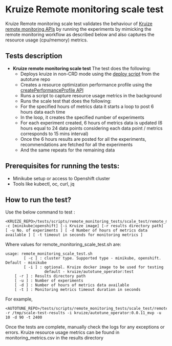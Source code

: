 # **Kruize Remote monitoring scale test**

Kruize Remote monitoring scale test validates the behaviour of [Kruize remote monitoring APIs](/design/MonitoringModeAPI.md) by running the experiments by mimicking the remote monitoring workflow as described below and also captures the resource usage (cpu/memory) metrics.

## Tests description
- **Kruize remote monitoring scale test**
   The test does the following:
   - Deploys kruize in non-CRD mode using the [deploy script](https://github.com/kruize/autotune/blob/master/deploy.sh) from the autotune repo
   - Creates a resource optimization performance profile using the [createPerformanceProfile API](/design/PerformanceProfileAPI.md) 
   - Runs a script to capture resource usage metrics in the background
   - Runs the scale test that does the following:
	- For the specified hours of metrics data it starts a loop to post 6 hours data each time
	- In the loop, it creates the specified number of experiments 
	- For each experiment created, 6 hours of metrics data is updated (6 hours equal to 24 data points considering 
	  each data point / metrics corresponds to 15 mins interval)
	- Once the 6 hours results are posted for all the experiments, recommendations are fetched for all the experiments
	- And the same repeats for the remaining data
  
## Prerequisites for running the tests:
- Minikube setup or access to Openshift cluster
- Tools like kubectl, oc, curl, jq

## How to run the test?

Use the below command to test :

```
<KRUIZE_REPO>/tests/scripts/remote_monitoring_tests/scale_test/remote_monitoring_scale_test.sh -c [minikube|openshift] [-i Kruize image] [-r results directory path] [ -u No. of experiments ] [ -d Number of hours of metrics data available ] [ -t timeout in seconds for monitoring metrics ]
```

Where values for remote_monitoring_scale_test.sh are:

```
usage: remote_monitoring_scale_test.sh 
        [ -c ] : cluster type. Supported type - minikube, openshift. Default - minikube
        [ -i ] : optional. Kruize docker image to be used for testing
                 default - kruize/autotune_operator:test
	[ -r ] : Results directory path
	[ -u ] : Number of experiments
	[ -d ] : Number of hours of metrics data available
	[ -t ] : Monitoring metrics timeout duration in seconds
```

For example,

```
<AUTOTUNE_REPO>/tests/scripts/remote_monitoring_tests/scale_test/remote_monitoring_scale_test.sh -r /tmp/scale-test-results -i kruize/autotune_operator:0.0.11_mvp -u 10 -d 90 -t 2400
```

Once the tests are complete, manually check the logs for any exceptions or errors. Kruize resource usage metrics can be found in monitoring_metrics.csv in the results directory
